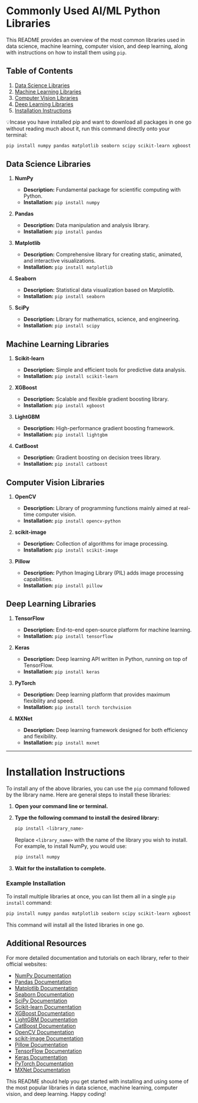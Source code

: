 # Commonly Used AI/ML Python Libraries

This README provides an overview of the most common libraries used in data science, machine learning, computer vision, and deep learning, along with instructions on how to install them using `pip`.

## Table of Contents
1. [Data Science Libraries](#data-science-libraries)
2. [Machine Learning Libraries](#machine-learning-libraries)
3. [Computer Vision Libraries](#computer-vision-libraries)
4. [Deep Learning Libraries](#deep-learning-libraries)
5. [Installation Instructions](#installation-instructions)

💡Incase you have installed pip and want to download all packages in one go without reading much about it, run this command directly onto your terminal:
```sh
pip install numpy pandas matplotlib seaborn scipy scikit-learn xgboost lightgbm catboost opencv-python scikit-image pillow tensorflow keras torch torchvision mxnet
```

## Data Science Libraries

1. **NumPy**
   - **Description:** Fundamental package for scientific computing with Python.
   - **Installation:** `pip install numpy`

2. **Pandas**
   - **Description:** Data manipulation and analysis library.
   - **Installation:** `pip install pandas`

3. **Matplotlib**
   - **Description:** Comprehensive library for creating static, animated, and interactive visualizations.
   - **Installation:** `pip install matplotlib`

4. **Seaborn**
   - **Description:** Statistical data visualization based on Matplotlib.
   - **Installation:** `pip install seaborn`

5. **SciPy**
   - **Description:** Library for mathematics, science, and engineering.
   - **Installation:** `pip install scipy`

## Machine Learning Libraries

1. **Scikit-learn**
   - **Description:** Simple and efficient tools for predictive data analysis.
   - **Installation:** `pip install scikit-learn`

2. **XGBoost**
   - **Description:** Scalable and flexible gradient boosting library.
   - **Installation:** `pip install xgboost`

3. **LightGBM**
   - **Description:** High-performance gradient boosting framework.
   - **Installation:** `pip install lightgbm`

4. **CatBoost**
   - **Description:** Gradient boosting on decision trees library.
   - **Installation:** `pip install catboost`

## Computer Vision Libraries

1. **OpenCV**
   - **Description:** Library of programming functions mainly aimed at real-time computer vision.
   - **Installation:** `pip install opencv-python`

2. **scikit-image**
   - **Description:** Collection of algorithms for image processing.
   - **Installation:** `pip install scikit-image`

3. **Pillow**
   - **Description:** Python Imaging Library (PIL) adds image processing capabilities.
   - **Installation:** `pip install pillow`

## Deep Learning Libraries

1. **TensorFlow**
   - **Description:** End-to-end open-source platform for machine learning.
   - **Installation:** `pip install tensorflow`

2. **Keras**
   - **Description:** Deep learning API written in Python, running on top of TensorFlow.
   - **Installation:** `pip install keras`

3. **PyTorch**
   - **Description:** Deep learning platform that provides maximum flexibility and speed.
   - **Installation:** `pip install torch torchvision`

4. **MXNet**
   - **Description:** Deep learning framework designed for both efficiency and flexibility.
   - **Installation:** `pip install mxnet`

---

# Installation Instructions

To install any of the above libraries, you can use the `pip` command followed by the library name. Here are general steps to install these libraries:

1. **Open your command line or terminal.**
2. **Type the following command to install the desired library:**

   ```sh
   pip install <library_name>
   ```

   Replace `<library_name>` with the name of the library you wish to install. For example, to install NumPy, you would use:

   ```sh
   pip install numpy
   ```

3. **Wait for the installation to complete.**

### Example Installation

To install multiple libraries at once, you can list them all in a single `pip install` command:

```sh
pip install numpy pandas matplotlib seaborn scipy scikit-learn xgboost lightgbm catboost opencv-python scikit-image pillow tensorflow keras torch torchvision mxnet
```

This command will install all the listed libraries in one go.

## Additional Resources

For more detailed documentation and tutorials on each library, refer to their official websites:

- [NumPy Documentation](https://numpy.org/doc/)
- [Pandas Documentation](https://pandas.pydata.org/pandas-docs/stable/)
- [Matplotlib Documentation](https://matplotlib.org/stable/contents.html)
- [Seaborn Documentation](https://seaborn.pydata.org/)
- [SciPy Documentation](https://docs.scipy.org/doc/scipy/)
- [Scikit-learn Documentation](https://scikit-learn.org/stable/documentation.html)
- [XGBoost Documentation](https://xgboost.readthedocs.io/)
- [LightGBM Documentation](https://lightgbm.readthedocs.io/)
- [CatBoost Documentation](https://catboost.ai/docs/)
- [OpenCV Documentation](https://docs.opencv.org/)
- [scikit-image Documentation](https://scikit-image.org/docs/stable/)
- [Pillow Documentation](https://pillow.readthedocs.io/)
- [TensorFlow Documentation](https://www.tensorflow.org/learn)
- [Keras Documentation](https://keras.io/)
- [PyTorch Documentation](https://pytorch.org/docs/)
- [MXNet Documentation](https://mxnet.apache.org/versions/1.8.0/api/python/docs/tutorials/index.html)

This README should help you get started with installing and using some of the most popular libraries in data science, machine learning, computer vision, and deep learning. Happy coding!

